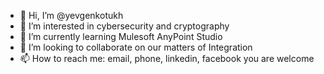 - 👋 Hi, I’m @yevgenkotukh
- 👀 I’m interested in cybersecurity and cryptography
- 🌱 I’m currently learning Mulesoft AnyPoint Studio
- 💞️ I’m looking to collaborate on our matters of Integration
- 📫 How to reach me: email, phone, linkedin, facebook you are welcome

<!---
yevgenkotukh/yevgenkotukh is a ✨ special ✨ repository because its `README.md` (this file) appears on your GitHub profile.
You can click the Preview link to take a look at your changes.
--->
